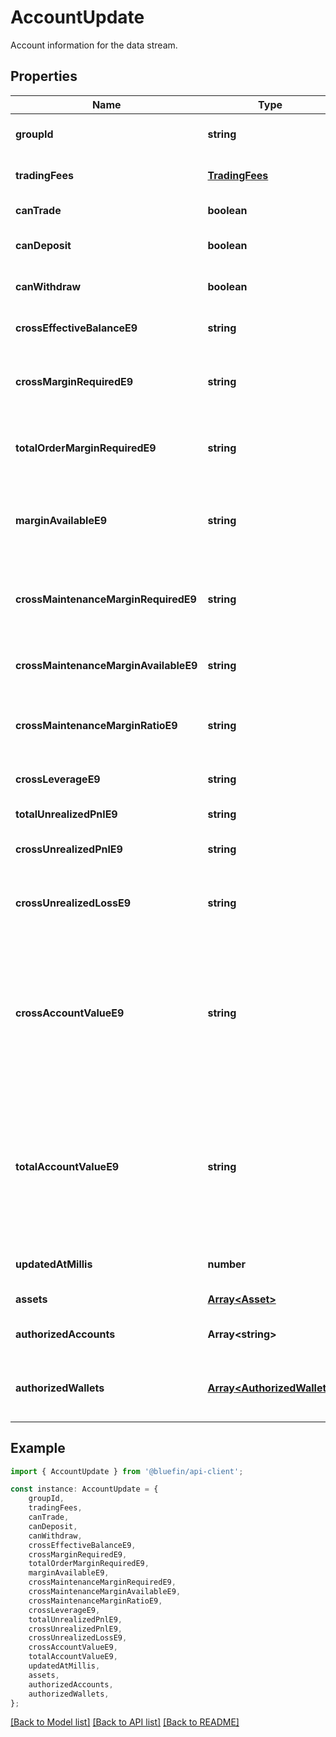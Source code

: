 # AccountUpdate

Account information for the data stream.

## Properties

Name | Type | Description | Notes
------------ | ------------- | ------------- | -------------
**groupId** | **string** | The optional group ID of the account. | [optional] [default to undefined]
**tradingFees** | [**TradingFees**](TradingFees.md) |  | [optional] [default to undefined]
**canTrade** | **boolean** | If the user can trade. | [default to undefined]
**canDeposit** | **boolean** | If the current user can deposit to the account. | [default to undefined]
**canWithdraw** | **boolean** | If the current user can withdraw from the account. | [default to undefined]
**crossEffectiveBalanceE9** | **string** | Total effective balance in USD (e9 format). | [default to undefined]
**crossMarginRequiredE9** | **string** | The sum of initial margin required across all cross positions (e9 format). | [default to undefined]
**totalOrderMarginRequiredE9** | **string** | The sum of initial margin required across all open orders (e9 format). | [default to undefined]
**marginAvailableE9** | **string** | The amount of margin available to open new positions and orders (e9 format). | [default to undefined]
**crossMaintenanceMarginRequiredE9** | **string** | The sum of maintenance margin required across all cross positions (e9 format). | [default to undefined]
**crossMaintenanceMarginAvailableE9** | **string** | The amount of margin available before liquidation (e9 format). | [default to undefined]
**crossMaintenanceMarginRatioE9** | **string** | The ratio of the maintenance margin required to the account value (e9 format). | [default to undefined]
**crossLeverageE9** | **string** | The leverage of the account (e9 format). | [default to undefined]
**totalUnrealizedPnlE9** | **string** | Total unrealized profit (e9 format). | [default to undefined]
**crossUnrealizedPnlE9** | **string** | Unrealized profit of cross positions (e9 format). | [default to undefined]
**crossUnrealizedLossE9** | **string** | An implicitly negative number that sums only the losses of all cross positions. | [default to undefined]
**crossAccountValueE9** | **string** | The total value of the cross account, combining the cross effective balance and unrealized PnL across all cross positions, and subtracting any pending funding payments on any cross position.  | [default to undefined]
**totalAccountValueE9** | **string** | The total value of the account, combining the total effective balance and unrealized PnL across all positions, and subtracting any pending funding payments on any position.  | [default to undefined]
**updatedAtMillis** | **number** | Last update time in milliseconds since Unix epoch. | [default to undefined]
**assets** | [**Array&lt;Asset&gt;**](Asset.md) |  | [default to undefined]
**authorizedAccounts** | **Array&lt;string&gt;** | Deprecated: Replaced with authorizedWallets. | [default to undefined]
**authorizedWallets** | [**Array&lt;AuthorizedWallet&gt;**](AuthorizedWallet.md) | The wallets that are authorized to trade on behalf of the current account. | [default to undefined]

## Example

```typescript
import { AccountUpdate } from '@bluefin/api-client';

const instance: AccountUpdate = {
    groupId,
    tradingFees,
    canTrade,
    canDeposit,
    canWithdraw,
    crossEffectiveBalanceE9,
    crossMarginRequiredE9,
    totalOrderMarginRequiredE9,
    marginAvailableE9,
    crossMaintenanceMarginRequiredE9,
    crossMaintenanceMarginAvailableE9,
    crossMaintenanceMarginRatioE9,
    crossLeverageE9,
    totalUnrealizedPnlE9,
    crossUnrealizedPnlE9,
    crossUnrealizedLossE9,
    crossAccountValueE9,
    totalAccountValueE9,
    updatedAtMillis,
    assets,
    authorizedAccounts,
    authorizedWallets,
};
```

[[Back to Model list]](../README.md#documentation-for-models) [[Back to API list]](../README.md#documentation-for-api-endpoints) [[Back to README]](../README.md)
